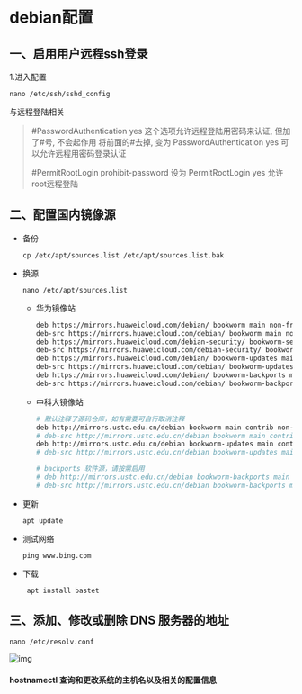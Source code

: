 

# debian配置

## 一、启用用户远程ssh登录

1.进入配置

`nano /etc/ssh/sshd_config`



与远程登陆相关

> #PasswordAuthentication yes 这个选项允许远程登陆用密码来认证, 但加了#号, 不会起作用
> 将前面的#去掉, 变为 PasswordAuthentication yes 可以允许远程用密码登录认证
>
> #PermitRootLogin prohibit-password 设为 PermitRootLogin yes 允许root远程登陆



## 二、配置国内镜像源

* 备份

  `cp /etc/apt/sources.list /etc/apt/sources.list.bak`

* 换源

  `nano /etc/apt/sources.list`

  * 华为镜像站

    ~~~bash
    deb https://mirrors.huaweicloud.com/debian/ bookworm main non-free non-free-firmware contrib
    deb-src https://mirrors.huaweicloud.com/debian/ bookworm main non-free non-free-firmware contrib
    deb https://mirrors.huaweicloud.com/debian-security/ bookworm-security main
    deb-src https://mirrors.huaweicloud.com/debian-security/ bookworm-security main
    deb https://mirrors.huaweicloud.com/debian/ bookworm-updates main non-free non-free-firmware con>
    deb-src https://mirrors.huaweicloud.com/debian/ bookworm-updates main non-free non-free-firmware>
    deb https://mirrors.huaweicloud.com/debian/ bookworm-backports main non-free non-free-firmware c>
    deb-src https://mirrors.huaweicloud.com/debian/ bookworm-backports main non-free non-free-firmwa>

    ~~~

  * 中科大镜像站

    ```````bash
    # 默认注释了源码仓库，如有需要可自行取消注释
    deb http://mirrors.ustc.edu.cn/debian bookworm main contrib non-free non-free-firmware
    # deb-src http://mirrors.ustc.edu.cn/debian bookworm main contrib non-free non-free-firmware
    deb http://mirrors.ustc.edu.cn/debian bookworm-updates main contrib non-free non-free-firmware
    # deb-src http://mirrors.ustc.edu.cn/debian bookworm-updates main contrib non-free non-free-firmware

    # backports 软件源，请按需启用
    # deb http://mirrors.ustc.edu.cn/debian bookworm-backports main contrib non-free non-free-firmware
    # deb-src http://mirrors.ustc.edu.cn/debian bookworm-backports main contrib non-free non-free-firmware
    ```````

* 更新

  `apt update`

* 测试网络

  `ping www.bing.com`

* 下载

  ` apt install bastet`


## 三、添加、修改或删除 DNS 服务器的地址

`nano /etc/resolv.conf`

![img](https://telegraph-image-12r.pages.dev/file/7777d3bcc6988e01b990d.png)



#### hostnamectl 查询和更改系统的主机名以及相关的配置信息



